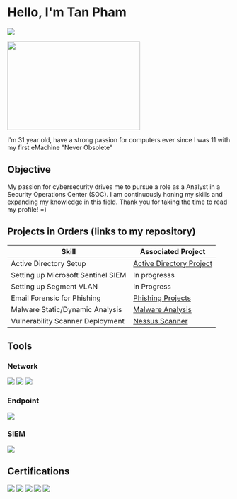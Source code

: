 # Hello, I'm Tan Pham
<a href="https://linkedin.com/in/tanpham702"><img src="https://img.shields.io/badge/-LinkedIn-0072b1?&style=for-the-badge&logo=linkedin&logoColor=white" /></a>

<img src="https://github.com/TommyP702/TanPham/assets/169327735/f7fae3bf-7fe0-4ac0-b8eb-9be5ebaf7d85" width="300" height="200">

I'm 31 year old, have a strong passion for computers ever since I was 11 with my first eMachine "Never Obsolete"

## Objective

My passion for cybersecurity drives me to pursue a role as a Analyst in a Security Operations Center (SOC). I am continuously honing my skills and expanding my knowledge in this field. Thank you for taking the time to read my profile! =)

## Projects in Orders (links to my repository)

| Skill                                         | Associated Project         |
|------------------------------------------------|----------------------------|
| Active Directory Setup                         | <a  href="Active Directory/Active-Directory Project01.md">Active Directory Project</a> |
| Setting up Microsoft Sentinel SIEM             | In progresss|
| Setting up Segment VLAN                        | In Progress | 
| Email Forensic for Phishing                    | <a  href="Phishing Email Analysis/Phishing-email-001.md">Phishing Projects</a>||
| Malware Static/Dynamic Analysis                | <a  href="Dynamic Malware Analysis/malware_AheGmkp.exe.md">Malware Analysis</a>|
| Vulnerability Scanner Deployment                | <a  href="Vulnerability Scanner Deployment/Nessus Setup on Win10 VM.md">Nessus Scanner</a> |

## Tools

### Network
<div>
    <img src="https://img.shields.io/badge/-Wireshark-1679A7?&style=for-the-badge&logo=Wireshark&logoColor=white" />
    <img src="https://img.shields.io/badge/-Suricata-EF3B2D?&style=for-the-badge&logo=Suricata&logoColor=white" />
    <img src="https://img.shields.io/badge/-Zeek-777BB4?&style=for-the-badge&logo=Zeek&logoColor=white" />
</div>

### Endpoint
<div>
    <img src="https://img.shields.io/badge/-Microsoft_Defender_for_Endpoint-00A4EF?&style=for-the-badge&logo=Microsoft&logoColor=white" />
  <!--  <img src="https://img.shields.io/badge/-Velociraptor-4B275F?&style=for-the-badge&logo=Velociraptor&logoColor=white" /> -->
</div>

### SIEM
<div>
    <img src="https://img.shields.io/badge/-Microsoft_Sentinel-0078D4?&style=for-the-badge&logo=Microsoft&logoColor=white" />
   <!--  <img src="https://img.shields.io/badge/-Splunk-000000?&style=for-the-badge&logo=Splunk&logoColor=white" /> -->
   <!--  <img src="https://img.shields.io/badge/-Elastic-005571?&style=for-the-badge&logo=Elastic&logoColor=white" /> -->
</div>

## Certifications

<div>
<img src="https://img.shields.io/badge/-CySA%2B-4D4D4D?&style=for-the-badge&logo=CompTIA&logoColor=white" />
<img src="https://img.shields.io/badge/-Security%2B-FF0000?&style=for-the-badge&logo=CompTIA&logoColor=white" />
<img src="https://img.shields.io/badge/-Network%2B-007ACC?&style=for-the-badge&logo=CompTIA&logoColor=white" />
<img src="https://img.shields.io/badge/-Google IT-007ACC?&style=for-the-badge&logo=Google&logoColor=white" />
<img src="https://img.shields.io/badge/-ISC2 CC-4D4D4D?&style=for-the-badge&logo=ISC2&logoColor=white" />
</div>


